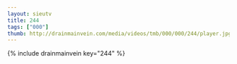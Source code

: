 ```yaml
--- 
layout: sieutv
title: 244
tags: ["000"]
thumb: http://drainmainvein.com/media/videos/tmb/000/000/244/player.jpg
---
```

{% include drainmainvein key="244" %} 
